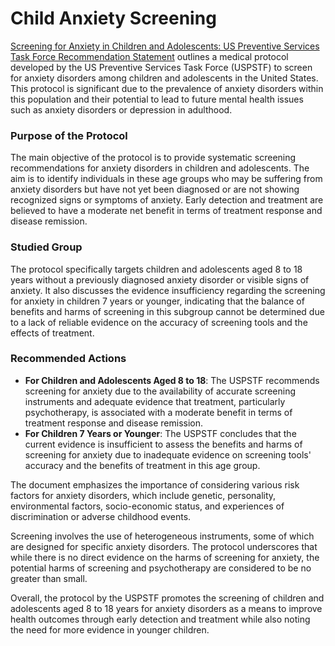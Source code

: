 # Child Anxiety Screening

[Screening for Anxiety in Children and Adolescents: US Preventive Services Task Force Recommendation Statement](https://github.com/Medical-Software-Foundation/canvas/blob/main/protocols/child-anxiety-screening/screening-anxiety-children-final-recommendation.pdf) outlines a medical protocol developed by the US Preventive Services Task Force (USPSTF) to screen for anxiety disorders among children and adolescents in the United States. This protocol is significant due to the prevalence of anxiety disorders within this population and their potential to lead to future mental health issues such as anxiety disorders or depression in adulthood.

### Purpose of the Protocol
The main objective of the protocol is to provide systematic screening recommendations for anxiety disorders in children and adolescents. The aim is to identify individuals in these age groups who may be suffering from anxiety disorders but have not yet been diagnosed or are not showing recognized signs or symptoms of anxiety. Early detection and treatment are believed to have a moderate net benefit in terms of treatment response and disease remission.

### Studied Group
The protocol specifically targets children and adolescents aged 8 to 18 years without a previously diagnosed anxiety disorder or visible signs of anxiety. It also discusses the evidence insufficiency regarding the screening for anxiety in children 7 years or younger, indicating that the balance of benefits and harms of screening in this subgroup cannot be determined due to a lack of reliable evidence on the accuracy of screening tools and the effects of treatment.

### Recommended Actions
- **For Children and Adolescents Aged 8 to 18**: The USPSTF recommends screening for anxiety due to the availability of accurate screening instruments and adequate evidence that treatment, particularly psychotherapy, is associated with a moderate benefit in terms of treatment response and disease remission.
- **For Children 7 Years or Younger**: The USPSTF concludes that the current evidence is insufficient to assess the benefits and harms of screening for anxiety due to inadequate evidence on screening tools' accuracy and the benefits of treatment in this age group.

The document emphasizes the importance of considering various risk factors for anxiety disorders, which include genetic, personality, environmental factors, socio-economic status, and experiences of discrimination or adverse childhood events.

Screening involves the use of heterogeneous instruments, some of which are designed for specific anxiety disorders. The protocol underscores that while there is no direct evidence on the harms of screening for anxiety, the potential harms of screening and psychotherapy are considered to be no greater than small.

Overall, the protocol by the USPSTF promotes the screening of children and adolescents aged 8 to 18 years for anxiety disorders as a means to improve health outcomes through early detection and treatment while also noting the need for more evidence in younger children.
